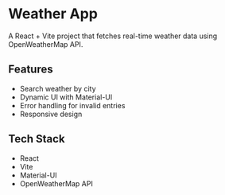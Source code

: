 # Weather App

A React + Vite project that fetches real-time weather data using OpenWeatherMap API.

## Features
- Search weather by city
- Dynamic UI with Material-UI
- Error handling for invalid entries
- Responsive design

## Tech Stack
- React
- Vite
- Material-UI
- OpenWeatherMap API
